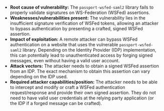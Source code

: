 - **Root cause of vulnerability:** The `passport-wsfed-saml2` library fails to properly validate signatures on WS-Federation (WSFed) assertions.
- **Weaknesses/vulnerabilities present:** The vulnerability lies in the insufficient signature verification of WSFed tokens, allowing an attacker to bypass authentication by presenting a crafted, signed WSFed assertion.
- **Impact of exploitation:** A remote attacker can bypass WSFed authentication on a website that uses the vulnerable `passport-wsfed-saml2` library. Depending on the Identity Provider (IDP) implementation, this can potentially lead to unauthenticated access by forging signed messages, even without having a valid user account.
- **Attack vectors:** The attacker needs to obtain a signed WSFed assertion from an IDP. The exact mechanism to obtain this assertion can vary depending on the IDP used.
- **Required attacker capabilities/position:** The attacker needs to be able to intercept and modify or craft a WSFed authentication request/response and provide their own signed assertion. They do not need to have valid user credentials at the relying party application (or the IDP if a forged message can be crafted).